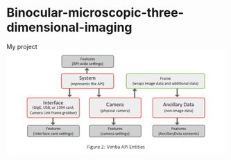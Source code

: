 # Binocular-microscopic-three-dimensional-imaging
My project  
![image](http://github.com/summerlikey/Binocular-microscopic-three-dimensional-imaging/raw/master/image/Api.png)
